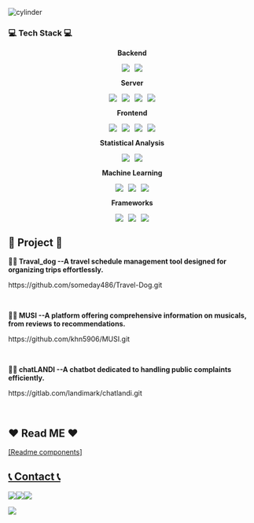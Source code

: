 
![cylinder](https://capsule-render.vercel.app/api?type=cylinder&color=FCE29A&text=Mily&Color=white&fontAlignY=45&fontSize=40&height=150&animation=blinking&desc=Here%20are%20some%20ideas%20to%20get%20you%20started&descAlignY=70)
<!--
**mily0771/mily0771** is a ✨ _special_ ✨ repository because its `README.md` (this file) appears on your GitHub profile.

Here are some ideas to get you started:

- 🔭 I’m currently working on ...
- 🌱 I’m currently learning ...
- 👯 I’m looking to collaborate on ...
- 🤔 I’m looking for help with ...
- 💬 Ask me about ...
- 📫 How to reach me: ...
- 😄 Pronouns: ...
- ⚡ Fun fact: ...
-->

### 💻 Tech Stack 💻
<div align="center">
    <!-- Backend -->
    <p><strong>Backend</strong></p>
    <div style="display: flex; justify-content: center; gap: 10px;">
        <img src="https://img.shields.io/badge/Java-007396?style=for-the-badge&logo=Java&logoColor=white"> 
        <img src="https://img.shields.io/badge/python-3670A0?style=for-the-badge&logo=python&logoColor=ffdd54">
    </div>
    <!-- Database -->
<!--     <p><strong>Database</strong></p> -->
<!--     <div style="display: flex; justify-content: center; gap: 10px;"> -->
<!--         <img src="https://img.shields.io/badge/oracle-F80000?style=for-the-badge&logo=oracle&logoColor=white">  -->
<!--         <img src="https://img.shields.io/badge/mysql-4479A1?style=for-the-badge&logo=mysql&logoColor=white">  -->
<!--     </div> -->
    <!-- Server -->
    <p><strong>Server</strong></p>
    <div style="display: flex; justify-content: center; gap: 10px;">
        <img src="https://img.shields.io/badge/django-%23092E20.svg?style=for-the-badge&logo=django&logoColor=white">
        <img src="https://img.shields.io/badge/Ubuntu-E95420?style=for-the-badge&logo=ubuntu&logoColor=white">
        <img src="https://img.shields.io/badge/linux-FCC624?style=for-the-badge&logo=linux&logoColor=black"> 
        <img src="https://img.shields.io/badge/Amazon AWS-232F3E?style=for-the-badge&logo=amazon aws&logoColor=white"> 
    </div>
    <!-- Frontend -->
    <p><strong>Frontend</strong></p>
    <div style="display: flex; justify-content: center; gap: 10px;">
        <img src="https://img.shields.io/badge/html5-%23E34F26.svg?style=for-the-badge&logo=html5&logoColor=white"> 
        <img src="https://img.shields.io/badge/css3-%231572B6.svg?style=for-the-badge&logo=css3&logoColor=white">
        <img src="https://img.shields.io/badge/javascript-F7DF1E?style=for-the-badge&logo=javascript&logoColor=black"> 
        <img src="https://img.shields.io/badge/bootstrap-7952B3?style=for-the-badge&logo=bootstrap&logoColor=white">
    </div>
    <!-- Statistical Analysis -->    
    <p><strong>Statistical Analysis</strong></p>
    <div style="display: flex; justify-content: center; gap: 10px;">
        <img src="https://img.shields.io/badge/r-%23276DC3.svg?style=for-the-badge&logo=r&logoColor=white">
        <img src="https://img.shields.io/badge/SPSS-FD283C?style=for-the-badge&logo=spss&logoColor=white">       
    </div>
    <!-- Machine Learning -->    
    <p><strong>Machine Learning</strong></p>
    <div style="display: flex; justify-content: center; gap: 10px;">        
        <img src="https://img.shields.io/badge/TensorFlow-%23FF6F00.svg?style=for-the-badge&logo=TensorFlow&logoColor=white">        
        <img src="https://img.shields.io/badge/scikit--learn-%23F7931E.svg?style=for-the-badge&logo=scikit-learn&logoColor=white">
        <img src="https://img.shields.io/badge/Keras-%23D00000.svg?style=for-the-badge&logo=Keras&logoColor=white">
    </div>
    <!-- Frameworks -->    
    <p><strong>Frameworks</strong></p>
    <div style="display: flex; justify-content: center; gap: 10px;">        
        <img src="https://img.shields.io/badge/Apache%20Kafka-000?style=for-the-badge&logo=apachekafka">        
        <img src="https://img.shields.io/badge/Apache%20Hadoop-66CCFF?style=for-the-badge&logo=apachehadoop&logoColor=black">
        <img src="https://img.shields.io/badge/Apache%20Hive-FDEE21?style=for-the-badge&logo=apachehive&logoColor=black">
    </div>
    <!-- Others -->    
<!--     <p><strong>Others</strong></p>
    <div style="display: flex; justify-content: center; gap: 10px;">        
        <img src="https://img.shields.io/badge/Zoom-2D8CFF?style=for-the-badge&logo=zoom&logoColor=white">        
        <img src="https://img.shields.io/badge/Notion-%23000000.svg?style=for-the-badge&logo=notion&logoColor=white">
    </div> -->
</div>




## 🧿 Project 🧿
<p><strong> 🙋‍♀️ Traval_dog --A travel schedule management tool designed for organizing trips effortlessly.</strong></p>
<p>https://github.com/someday486/Travel-Dog.git</p><br>

<p><strong>🙋‍♀️ MUSI --A platform offering comprehensive information on musicals, from reviews to recommendations.</strong></p>
<p>https://github.com/khn5906/MUSI.git</p><br>

<p><strong>🙋‍♀️ chatLANDI --A chatbot dedicated to handling public complaints efficiently.</strong></p>
<p>https://gitlab.com/landimark/chatlandi.git</p><br>



## ❤ Read ME ❤
<p><a href="https://github.com/mily0771/portfolio">[Readme components]</p>

## 📞 Contact 📞
<div style="display:flex; flex-direction:row;">
    <a href="mailto:milymellow077@gmail.com">
        <img src="https://img.shields.io/badge/Gmail-EA4335?style=for-the-badge&logo=Gmail&logoColor=white"> 
    </a>
    <a href="https://open.kakao.com/o/s8HeDZZg)">
        <img src="https://img.shields.io/badge/KakaoTalk-FFCD00?style=for-the-badge&logoColor=black&logo=KakaoTalk"> 
    </a>
    <a href="https://www.instagram.com/">
        <img src="https://img.shields.io/badge/Instagram-E4405F?style=for-the-badge&logo=Instagram&logoColor=white"> 
    </a><br>
</div>

<p align="left"> 
  <img src="https://github-readme-stats.vercel.app/api?username=khn5906&theme=vue&show_icons=true"/></a>
</p>

